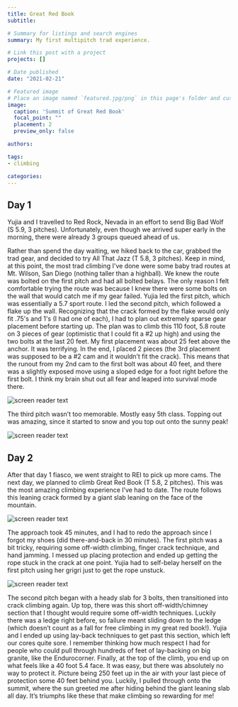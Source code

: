 ```yaml
---
title: Great Red Book
subtitle: 

# Summary for listings and search engines
summary: My first multipitch trad experience.

# Link this post with a project
projects: []

# Date published
date: "2021-02-21"

# Featured image
# Place an image named `featured.jpg/png` in this page's folder and customize its options here.
image:
  caption: 'Summit of Great Red Book'
  focal_point: ""
  placement: 2
  preview_only: false

authors:

tags:
- climbing

categories:
---
```


Day 1
--------
Yujia and I travelled to Red Rock, Nevada in an effort to send Big Bad Wolf (S 5.9, 3 pitches). Unfortunately, even though we arrived super early in the morning, there were already 3 groups queued ahead of us. 

Rather than spend the day waiting, we hiked back to the car, grabbed the trad gear, and decided to try All That Jazz (T 5.8, 3 pitches). Keep in mind, at this point, the most trad climbing I've done were some baby trad routes at Mt. Wilson, San Diego (nothing taller than a highball). We knew the route was bolted on the first pitch and had all bolted belays. The only reason I felt comfortable trying the route was because I knew there were some bolts on the wall that would catch me if my gear failed. Yujia led the first pitch, which was essentially a 5.7 sport route. I led the second pitch, which followed a flake up the wall. Recognizing that the crack formed by the flake would only fit .75's and 1's (I had one of each), I had to plan out extremely sparse gear placement before starting up. The plan was to climb this 110 foot, 5.8 route on 3 pieces of gear (optimistic that I could fit a #2 up high) and using the two bolts at the last 20 feet. My first placement was about 25 feet above the anchor. It was terrifying. In the end, I placed 2 pieces (the 3rd placement was supposed to be a #2 cam and it wouldn’t fit the crack). This means that the runout from my 2nd cam to the first bolt was about 40 feet, and there was a slightly exposed move using a sloped edge for a foot right before the first bolt. I think my brain shut out all fear and leaped into survival mode there. 

![screen reader text](allthatjazz1.jpg "All That Jazz")

The third pitch wasn’t too memorable. Mostly easy 5th class. Topping out was amazing, since it started to snow and you top out onto the sunny peak!

![screen reader text](allthatjazz2.jpg "All That Jazz")

Day 2
-------
After that day 1 fiasco, we went straight to REI to pick up more cams. The next day, we planned to climb Great Red Book (T 5.8, 2 pitches). This was the most amazing climbing experience I’ve had to date. The route follows this leaning crack formed by a giant slab leaning on the face of the mountain.

![screen reader text](grb1.jpg "Great Red Book")

 The approach took 45 minutes, and I had to redo the approach since I forgot my shoes (did there-and-back in 30 minutes). The first pitch was a bit tricky, requiring some off-width climbing, finger crack technique, and hand jamming. I messed up placing protection and ended up getting the rope stuck in the crack at one point. Yujia had to self-belay herself on the first pitch using her grigri just to get the rope unstuck. 

![screen reader text](grb2.jpg "Great Red Book")

The second pitch began with a heady slab for 3 bolts, then transitioned into crack climbing again. Up top, there was this short off-width/chimney section that I thought would require some off-width techniques. Luckily there was a ledge right before, so failure meant sliding down to the ledge (which doesn’t count as a fall for free climbing in my great red book!). Yujia and I ended up using lay-back techniques to get past this section, which left our cores quite sore. I remember thinking how much respect I had for people who could pull through hundreds of feet of lay-backing on big granite, like the Endurocorner. Finally, at the top of the climb, you end up on what feels like a 40 foot 5.4 face. It was easy, but there was absolutely no way to protect it. Picture being 250 feet up in the air with your last piece of protection some 40 feet behind you. Luckily, I pulled through onto the summit, where the sun greeted me after hiding behind the giant leaning slab all day. It’s triumphs like these that make climbing so rewarding for me!